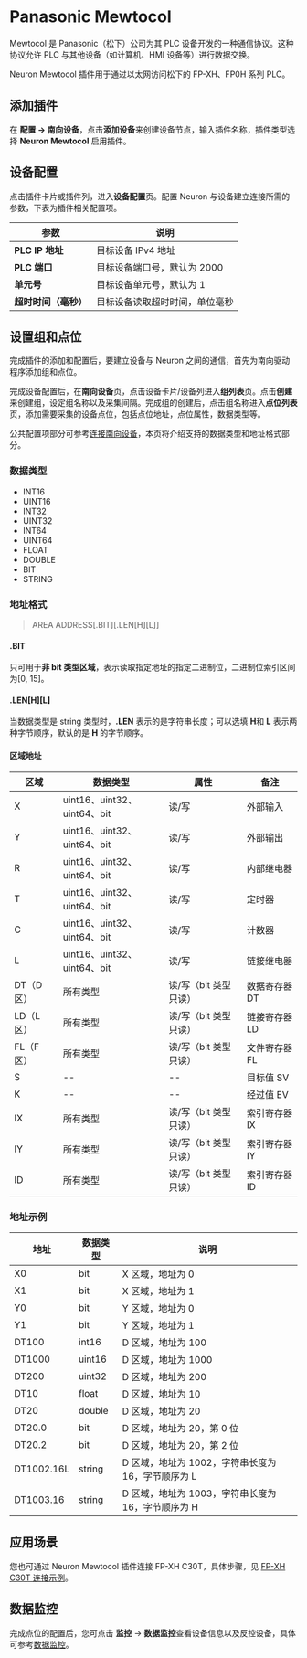 # Panasonic Mewtocol

Mewtocol 是 Panasonic（松下）公司为其 PLC 设备开发的一种通信协议。这种协议允许 PLC 与其他设备（如计算机、HMI 设备等）进行数据交换。

Neuron Mewtocol 插件用于通过以太网访问松下的 FP-XH、FP0H 系列 PLC。

## 添加插件

在 **配置 -> 南向设备**，点击**添加设备**来创建设备节点，输入插件名称，插件类型选择 **Neuron Mewtocol** 启用插件。

## 设备配置

点击插件卡片或插件列，进入**设备配置**页。配置 Neuron 与设备建立连接所需的参数，下表为插件相关配置项。

|  参数      | 说明                       |
| -------- | -------------------------- |
| **PLC IP 地址** |  目标设备 IPv4 地址         |
| **PLC 端口** | 目标设备端口号，默认为 2000 |
| **单元号** | 目标设备单元号，默认为 1 |
| **超时时间（毫秒）** | 目标设备读取超时时间，单位毫秒 |

## 设置组和点位

完成插件的添加和配置后，要建立设备与 Neuron 之间的通信，首先为南向驱动程序添加组和点位。

完成设备配置后，在**南向设备**页，点击设备卡片/设备列进入**组列表**页。点击**创建**来创建组，设定组名称以及采集间隔。完成组的创建后，点击组名称进入**点位列表**页，添加需要采集的设备点位，包括点位地址，点位属性，数据类型等。

公共配置项部分可参考[连接南向设备](../south-devices.md)，本页将介绍支持的数据类型和地址格式部分。

### 数据类型

* INT16
* UINT16
* INT32
* UINT32
* INT64
* UINT64
* FLOAT
* DOUBLE
* BIT
* STRING

### 地址格式

> AREA ADDRESS\[.BIT]\[.LEN\[H]\[L]]

#### .BIT

只可用于**非 bit 类型区域**，表示读取指定地址的指定二进制位，二进制位索引区间为[0, 15]。

#### .LEN\[H]\[L]

当数据类型是 string 类型时，**.LEN** 表示的是字符串长度；可以选填 **H**和 **L** 表示两种字节顺序，默认的是 **H** 的字节顺序。

#### 区域地址

| 区域 |数据类型 | 属性  | 备注                           |
| ---- | --------- | ---------- | -------------------------------- |
| X    | uint16、uint32、uint64、bit | 读/写 | 外部输入         |
| Y    | uint16、uint32、uint64、bit | 读/写 | 外部输出        |
| R    | uint16、uint32、uint64、bit | 读/写 | 内部继电器      |
| T    | uint16、uint32、uint64、bit | 读/写 | 定时器       |
| C    | uint16、uint32、uint64、bit | 读/写 | 计数器           |
| L    | uint16、uint32、uint64、bit | 读/写 | 链接继电器        |
| DT（D 区） | 所有类型 | 读/写（bit 类型只读） | 数据寄存器 DT   |
| LD（L 区） | 所有类型 | 读/写（bit 类型只读） | 链接寄存器 LD    |
| FL（F 区） | 所有类型   | 读/写（bit 类型只读） | 文件寄存器 FL     |
| S    | -- | -- | 目标值 SV     |
| K    | -- | -- | 经过值 EV     |
| IX    | 所有类型   | 读/写（bit 类型只读） | 索引寄存器 IX   |
| IY    | 所有类型   | 读/写（bit 类型只读） | 索引寄存器 IY  |
| ID    | 所有类型   | 读/写（bit 类型只读） | 索引寄存器 ID  |


### 地址示例

| 地址   | 数据类型 | 说明 |
| ----- | ------- | ----- |
| X0    | bit     | X 区域，地址为 0    |
| X1    | bit     | X 区域，地址为 1    |
| Y0    | bit     | Y 区域，地址为 0    |
| Y1    | bit     | Y 区域，地址为 1    |
| DT100 | int16   | D 区域，地址为 100  |
| DT1000 | uint16  | D 区域，地址为 1000 |
| DT200 | uint32  | D 区域，地址为 200  |
| DT10  | float   | D 区域，地址为 10   |
| DT20  | double  | D 区域，地址为 20   |
| DT20.0 | bit | D 区域，地址为 20，第 0 位|
| DT20.2 | bit | D 区域，地址为 20，第 2 位|
| DT1002.16L | string  | D 区域，地址为 1002，字符串长度为 16，字节顺序为 L |
| DT1003.16 | string  | D 区域，地址为 1003，字符串长度为 16，字节顺序为 H |

## 应用场景

您也可通过 Neuron Mewtocol 插件连接 FP-XH C30T，具体步骤，见 [FP-XH C30T  连接示例](./fp-xh-c30t.md)。

## 数据监控

完成点位的配置后，您可点击 **监控** -> **数据监控**查看设备信息以及反控设备，具体可参考[数据监控](../../../admin/monitoring.md)。
